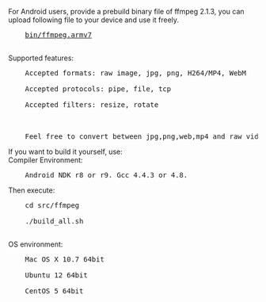 For Android users, provide a prebuild binary file of ffmpeg 2.1.3, you can upload following file to your device and use it freely.<br>
<pre>
    <a href="bin/ffmpeg">bin/ffmpeg.armv7</a><br>
</pre>

Supported features:<br>
<pre>
    Accepted formats: raw image, jpg, png, H264/MP4, WebM<br>
    Accepted protocols: pipe, file, tcp<br>
    Accepted filters: resize, rotate<br>
    <br>
    Feel free to convert between jpg,png,web,mp4 and raw video!
</pre>


If you want to build it yourself, use:<br>
Compiler Environment:<br>
<pre>
    Android NDK r8 or r9. Gcc 4.4.3 or 4.8.
</pre>
Then execute:<br>
<pre>
    cd src/ffmpeg<br>
    ./build_all.sh<br>
</pre>

OS environment:<br>
<pre>
    Mac OS X 10.7 64bit<br>
    Ubuntu 12 64bit<br>
    CentOS 5 64bit<br>
</pre>
